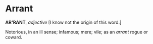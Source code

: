 # Arrant

**AR'RANT**, _adjective_ \[I know not the origin of this word.\]

Notorious, in an ill sense; infamous; mere; vile; as an _arrant_ rogue or coward.